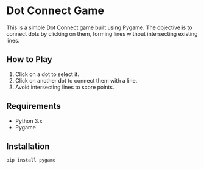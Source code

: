 # Dot Connect Game

This is a simple Dot Connect game built using Pygame. The objective is to connect dots by clicking on them, forming lines without intersecting existing lines.

## How to Play
1. Click on a dot to select it.
2. Click on another dot to connect them with a line.
3. Avoid intersecting lines to score points.

## Requirements
- Python 3.x
- Pygame

## Installation
```bash
pip install pygame
